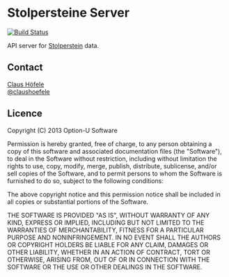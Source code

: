 # Stolpersteine Server

[![Build Status](https://travis-ci.org/optionu/stolpersteine-server.png?branch=master)](https://travis-ci.org/optionu/stolpersteine-server)

API server for [Stolperstein](http://en.wikipedia.org/wiki/Stolperstein) data. 

## Contact

[Claus Höfele](http://github.com/choefele)  
[@claushoefele](https://twitter.com/claushoefele)

## Licence

Copyright (C) 2013 Option-U Software

Permission is hereby granted, free of charge, to any person obtaining a copy of this software and associated documentation files (the "Software"), to deal in the Software without restriction, including without limitation the rights to use, copy, modify, merge, publish, distribute, sublicense, and/or sell copies of the Software, and to permit persons to whom the Software is furnished to do so, subject to the following conditions:

The above copyright notice and this permission notice shall be included in all copies or substantial portions of the Software.

THE SOFTWARE IS PROVIDED "AS IS", WITHOUT WARRANTY OF ANY KIND, EXPRESS OR IMPLIED, INCLUDING BUT NOT LIMITED TO THE WARRANTIES OF MERCHANTABILITY, FITNESS FOR A PARTICULAR PURPOSE AND NONINFRINGEMENT. IN NO EVENT SHALL THE AUTHORS OR COPYRIGHT HOLDERS BE LIABLE FOR ANY CLAIM, DAMAGES OR OTHER LIABILITY, WHETHER IN AN ACTION OF CONTRACT, TORT OR OTHERWISE, ARISING FROM, OUT OF OR IN CONNECTION WITH THE SOFTWARE OR THE USE OR OTHER DEALINGS IN THE SOFTWARE.
